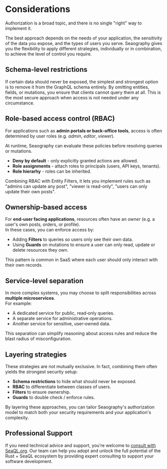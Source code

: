 # Considerations

Authorization is a broad topic, and there is no single "right" way to implement it.

The best approach depends on the needs of your application, the sensitivity of the data you expose, and the types of users you serve.
Seaography gives you the flexibility to apply different strategies, individually or in combination, to achieve the level of control you require.

## Schema‑level restrictions
If certain data should never be exposed, the simplest and strongest option is to remove it from the GraphQL schema entirely.
By omitting entities, fields, or mutations, you ensure that clients cannot query them at all.
This is the most secure approach when access is not needed under any circumstance.

## Role‑based access control (RBAC)
For applications such as **admin portals or back‑office tools**, access is often determined by user roles (e.g. *admin*, *editor*, *viewer*).  

At runtime, Seaography can evaluate these policies before resolving queries or mutations.

- **Deny by default** - only explicitly granted actions are allowed.  
- **Role assignments** - attach roles to principals (users, API keys, tenants).  
- **Role hierarhy** - roles can be inherited.

Combining RBAC with Entity Filters, it lets you implement rules such as "admins can update any post", "viewer is read-only", "users can only update their own posts".

## Ownership‑based access
For **end‑user facing applications**, resources often have an *owner* (e.g. a user's own posts, orders, or profile).  
In these cases, you can enforce access by:
- Adding **Filters** to queries so users only see their own data.
- Using **Guards** on mutations to ensure a user can only read, update or delete resources they own.

This pattern is common in SaaS where each user should only interact with their own records.

## Service‑level separation
In more complex systems, you may choose to split responsibilities across **multiple microservices**.  
For example:
- A dedicated service for public, read‑only queries.  
- A separate service for administrative operations.  
- Another service for sensitive, user‑owned data.  

This separation can simplify reasoning about access rules and reduce the blast radius of misconfiguration.

## Layering strategies
These strategies are not mutually exclusive. In fact, combining them often yields the strongest security setup:
- **Schema restrictions** to hide what should never be exposed.  
- **RBAC** to differentiate between classes of users.  
- **Filters** to ensure ownership.
- **Guards** to double check / enforce rules.

By layering these approaches, you can tailor Seaography's authorization model to match both your security requirements and your application's complexity.

## Professional Support

If you need technical advice and support, you’re welcome to [consult with SeaQL.org](mailto:hello@sea-ql.org). Our team can help you adopt and unlock the full potential of the Rust + SeaQL ecosystem by providing expert consulting to support your software development.
